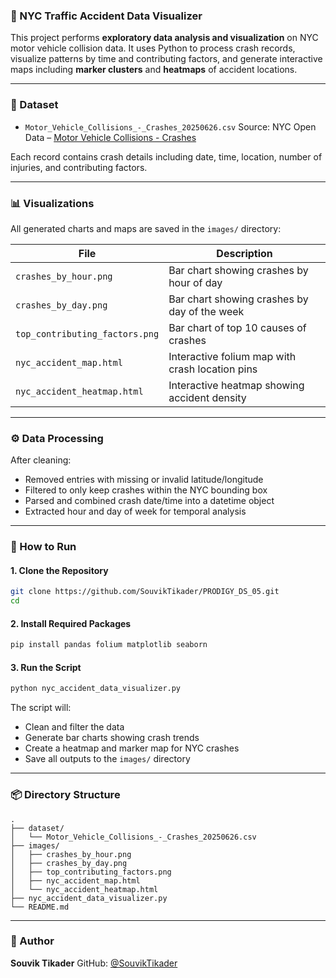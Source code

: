 ### 🚗 NYC Traffic Accident Data Visualizer

This project performs **exploratory data analysis and visualization** on NYC motor vehicle collision data. It uses Python to process crash records, visualize patterns by time and contributing factors, and generate interactive maps including **marker clusters** and **heatmaps** of accident locations.

---

### 📁 Dataset

* `Motor_Vehicle_Collisions_-_Crashes_20250626.csv`
  Source: NYC Open Data – [Motor Vehicle Collisions - Crashes](https://data.cityofnewyork.us/Public-Safety/Motor-Vehicle-Collisions-Crashes/h9gi-nx95/about_data)

Each record contains crash details including date, time, location, number of injuries, and contributing factors.

---

### 📊 Visualizations

All generated charts and maps are saved in the `images/` directory:

| File                           | Description                                     |
| ------------------------------ | ----------------------------------------------- |
| `crashes_by_hour.png`          | Bar chart showing crashes by hour of day        |
| `crashes_by_day.png`           | Bar chart showing crashes by day of the week    |
| `top_contributing_factors.png` | Bar chart of top 10 causes of crashes           |
| `nyc_accident_map.html`        | Interactive folium map with crash location pins |
| `nyc_accident_heatmap.html`    | Interactive heatmap showing accident density    |

---

### ⚙️ Data Processing

After cleaning:

* Removed entries with missing or invalid latitude/longitude
* Filtered to only keep crashes within the NYC bounding box
* Parsed and combined crash date/time into a datetime object
* Extracted hour and day of week for temporal analysis

---

### 🚀 How to Run

#### 1. Clone the Repository

```bash
git clone https://github.com/SouvikTikader/PRODIGY_DS_05.git
cd 
```

#### 2. Install Required Packages

```bash
pip install pandas folium matplotlib seaborn
```

#### 3. Run the Script

```bash
python nyc_accident_data_visualizer.py
```

The script will:

* Clean and filter the data
* Generate bar charts showing crash trends
* Create a heatmap and marker map for NYC crashes
* Save all outputs to the `images/` directory

---

### 📦 Directory Structure

```
.
├── dataset/
│   └── Motor_Vehicle_Collisions_-_Crashes_20250626.csv
├── images/
│   ├── crashes_by_hour.png
│   ├── crashes_by_day.png
│   ├── top_contributing_factors.png
│   ├── nyc_accident_map.html
│   └── nyc_accident_heatmap.html
├── nyc_accident_data_visualizer.py
└── README.md
```

---

### 📧 Author

**Souvik Tikader**
GitHub: [@SouvikTikader](https://github.com/SouvikTikader)


